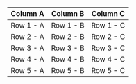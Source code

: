 | Column A  | Column B  | Column C  |
| --------- | --------- | --------- |
| Row 1 - A | Row 1 - B | Row 1 - C |
| Row 2 - A | Row 2 - B | Row 2 - C |
| Row 3 - A | Row 3 - B | Row 3 - C |
| Row 4 - A | Row 4 - B | Row 4 - C |
| Row 5 - A | Row 5 - B | Row 5 - C |
